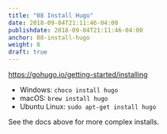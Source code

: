 ```yaml
---
title: "08 Install Hugo"
date: 2018-09-04T21:11:46-04:00
publishdate: 2018-09-04T21:11:46-04:00
anchor: 08-install-hugo
weight: 8
draft: true
---
```


https://gohugo.io/getting-started/installing

* Windows: `choco install hugo`
* macOS: `brew install hugo`
* Ubuntu Linux: `sudo apt-get install hugo`

See the docs above for more complex installs.
